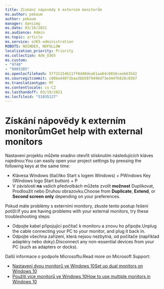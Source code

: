 ```yaml
---
title: Získání nápovědy k externím monitorům
ms.author: pebaum
author: pebaum
manager: dansimp
ms.date: 03/16/2021
ms.audience: Admin
ms.topic: article
ms.service: o365-administration
ROBOTS: NOINDEX, NOFOLLOW
localization_priority: Priority
ms.collection: Adm_O365
ms.custom:
- "9748"
- "9005385"
ms.openlocfilehash: 5f731154611ff0dd8dea61aa84c8016ceeb63542
ms.sourcegitcommit: c08bed4071baa3bb5879496df3ed44fb828c8367
ms.translationtype: MT
ms.contentlocale: cs-CZ
ms.lasthandoff: 03/19/2021
ms.locfileid: "51035127"
---
```

# <a name="get-help-with-external-monitors"></a><span data-ttu-id="f6517-102">Získání nápovědy k externím monitorům</span><span class="sxs-lookup"><span data-stu-id="f6517-102">Get help with external monitors</span></span>

<span data-ttu-id="f6517-103">Nastavení projektu můžete snadno otevřít stisknutím následujících kláves najednou:</span><span class="sxs-lookup"><span data-stu-id="f6517-103">You can easily open your project settings by pressing the following keys at the same time:</span></span>

- <span data-ttu-id="f6517-104">Klávesa Windows (tlačítko Start s logem Windows) + P</span><span class="sxs-lookup"><span data-stu-id="f6517-104">Windows Key (Windows logo Start button) + P</span></span>
- <span data-ttu-id="f6517-105">V závislosti **na** vašich  předvolbách můžete zvolit **možnost** Duplikovat, Prodloužit nebo Druhou obrazovku.</span><span class="sxs-lookup"><span data-stu-id="f6517-105">Choose from **Duplicate**, **Extend**, or **Second screen only** depending on your preferences.</span></span>

<span data-ttu-id="f6517-106">Pokud máte problémy s externími monitory, zkuste tento postup řešení potíží:</span><span class="sxs-lookup"><span data-stu-id="f6517-106">If you are having problems with your external monitors, try these troubleshooting steps:</span></span>

- <span data-ttu-id="f6517-107">Odpojte kabel připojující počítač k monitoru a znovu ho připojte.</span><span class="sxs-lookup"><span data-stu-id="f6517-107">Unplug the cable connecting your PC to your monitor, and plug it back in.</span></span>
- <span data-ttu-id="f6517-108">Odpojte všechna zařízení, která nejsou nezbytná, od počítače (například adaptéry nebo doky).</span><span class="sxs-lookup"><span data-stu-id="f6517-108">Disconnect any non-essential devices from your PC (such as adapters or docks).</span></span>

<span data-ttu-id="f6517-109">Další informace o podpoře Microsoftu:</span><span class="sxs-lookup"><span data-stu-id="f6517-109">Read more on Microsoft Support:</span></span>

- [<span data-ttu-id="f6517-110">Nastavení dvou monitorů ve Windows 10</span><span class="sxs-lookup"><span data-stu-id="f6517-110">Set up dual monitors on Windows 10</span></span>](https://support.microsoft.com/windows/set-up-dual-monitors-on-windows-10-3d5c15dc-cc63-d850-aeb6-b41778147554)
- [<span data-ttu-id="f6517-111">Použití více monitorů ve Windows 10</span><span class="sxs-lookup"><span data-stu-id="f6517-111">How to use multiple monitors in Windows 10</span></span>](https://support.microsoft.com/windows/how-to-use-multiple-monitors-in-windows-10-329c6962-5a4d-b481-7baa-bec9671f728a)

